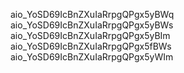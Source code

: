 aio_YoSD69IcBnZXuIaRrpgQPgx5yBWq
aio_YoSD69IcBnZXuIaRrpgQPgx5yBWs
aio_YoSD69IcBnZXuIaRrpgQPgx5yBIm
aio_YoSD69IcBnZXuIaRrpgQPgx5fBWs
aio_YoSD69IcBnZXuIaRrpgQPgx5yWIm
